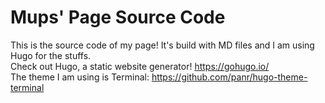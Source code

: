 # Mups' Page Source Code
This is the source code of my page! It's build with MD files and I am using Hugo for the stuffs. <br>
Check out Hugo, a static website generator! https://gohugo.io/ <br>
The theme I am using is Terminal: https://github.com/panr/hugo-theme-terminal
